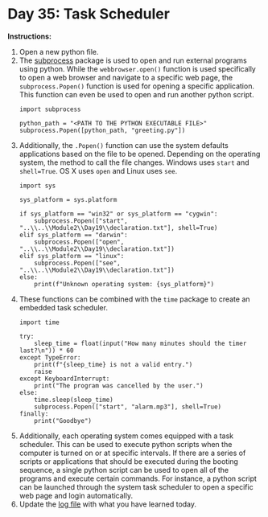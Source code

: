 # Day 35: Task Scheduler
**Instructions:** 
1. Open a new python file.
2. The [subprocess](https://docs.python.org/3.7/library/subprocess.html) package is used to open and run external programs using python. While the `webbrowser.open()` function is used specifically to open a web browser and navigate to a specific web page, the `subprocess.Popen()` function is used for opening a specific application. This function can even be used to open and run another python script.
    ```
    import subprocess

    python_path = "<PATH TO THE PYTHON EXECUTABLE FILE>"
    subprocess.Popen([python_path, "greeting.py"])
    ```
3. Additionally, the `.Popen()` function can use the system defaults applications based on the file to be opened. Depending on the operating system, the method to call the file changes. Windows uses `start` and `shell=True`. OS X uses `open` and Linux uses `see`.
    ```
    import sys

    sys_platform = sys.platform

    if sys_platform == "win32" or sys_platform == "cygwin":
        subprocess.Popen(["start", "..\\..\\Module2\\Day19\\declaration.txt"], shell=True)
    elif sys_platform == "darwin":
        subprocess.Popen(["open", "..\\..\\Module2\\Day19\\declaration.txt"])
    elif sys_platform == "linux":
        subprocess.Popen(["see", "..\\..\\Module2\\Day19\\declaration.txt"])
    else:
        print(f"Unknown operating system: {sys_platform}")
    ```
4. These functions can be combined with the `time` package to create an embedded task scheduler.
    ```
    import time

    try:
        sleep_time = float(input("How many minutes should the timer last?\n")) * 60
    except TypeError:
        print(f"{sleep_time} is not a valid entry.")
        raise
    except KeyboardInterrupt:
        print("The program was cancelled by the user.")
    else:
        time.sleep(sleep_time)
        subprocess.Popen(["start", "alarm.mp3"], shell=True)
    finally:
        print("Goodbye")
    ```
5. Additionally, each operating system comes equipped with a task scheduler. This can be used to execute python scripts when the computer is turned on or at specific intervals. If there are a series of scripts or applications that should be executed during the booting sequence, a single python script can be used to open all of the programs and execute certain commands. For instance, a python script can be launched through the system task scheduler to open a specific web page and login automatically.
6. Update the [log file](../../../../Downloads/100DaysPython-master%203/log.md) with what you have learned today.
